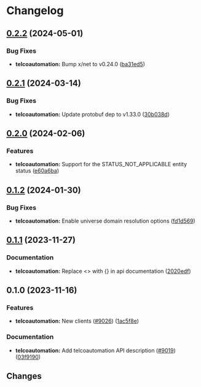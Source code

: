 # Changelog



## [0.2.2](https://github.com/googleapis/google-cloud-go/compare/telcoautomation/v0.2.1...telcoautomation/v0.2.2) (2024-05-01)


### Bug Fixes

* **telcoautomation:** Bump x/net to v0.24.0 ([ba31ed5](https://github.com/googleapis/google-cloud-go/commit/ba31ed5fda2c9664f2e1cf972469295e63deb5b4))

## [0.2.1](https://github.com/googleapis/google-cloud-go/compare/telcoautomation/v0.2.0...telcoautomation/v0.2.1) (2024-03-14)


### Bug Fixes

* **telcoautomation:** Update protobuf dep to v1.33.0 ([30b038d](https://github.com/googleapis/google-cloud-go/commit/30b038d8cac0b8cd5dd4761c87f3f298760dd33a))

## [0.2.0](https://github.com/googleapis/google-cloud-go/compare/telcoautomation/v0.1.2...telcoautomation/v0.2.0) (2024-02-06)


### Features

* **telcoautomation:** Support for the STATUS_NOT_APPLICABLE entity status ([e60a6ba](https://github.com/googleapis/google-cloud-go/commit/e60a6ba01acf2ef2e8d12e23ed5c6e876edeb1b7))

## [0.1.2](https://github.com/googleapis/google-cloud-go/compare/telcoautomation/v0.1.1...telcoautomation/v0.1.2) (2024-01-30)


### Bug Fixes

* **telcoautomation:** Enable universe domain resolution options ([fd1d569](https://github.com/googleapis/google-cloud-go/commit/fd1d56930fa8a747be35a224611f4797b8aeb698))

## [0.1.1](https://github.com/googleapis/google-cloud-go/compare/telcoautomation/v0.1.0...telcoautomation/v0.1.1) (2023-11-27)


### Documentation

* **telcoautomation:** Replace &lt;&gt; with {} in api documentation ([2020edf](https://github.com/googleapis/google-cloud-go/commit/2020edff24e3ffe127248cf9a90c67593c303e18))

## 0.1.0 (2023-11-16)


### Features

* **telcoautomation:** New clients ([#9026](https://github.com/googleapis/google-cloud-go/issues/9026)) ([1ac5f8e](https://github.com/googleapis/google-cloud-go/commit/1ac5f8e27ce5e1d7012544cca69d0fd917442738))


### Documentation

* **telcoautomation:** Add telcoautomation API description ([#9019](https://github.com/googleapis/google-cloud-go/issues/9019)) ([03f9190](https://github.com/googleapis/google-cloud-go/commit/03f9190c36f69458e332d4f1b2e5edfd095899ad))

## Changes
